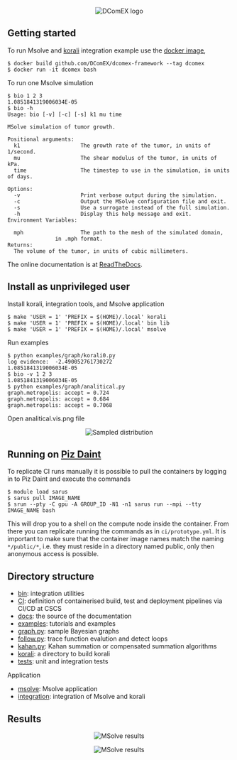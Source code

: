 <p align="center"><img src="dcomex.png" alt="DComEX logo"/></p>

## Getting started
To run Msolve and
[korali](https://www.cse-lab.ethz.ch/korali)
integration example use the
[docker image](Dockerfile),
```
$ docker build github.com/DComEX/dcomex-framework --tag dcomex
$ docker run -it dcomex bash
```
To run one Msolve simulation
```
$ bio 1 2 3
1.0851841319006034E-05
$ bio -h
Usage: bio [-v] [-c] [-s] k1 mu time

MSolve simulation of tumor growth.

Positional arguments:
  k1                   The growth rate of the tumor, in units of 1/second.
  mu                   The shear modulus of the tumor, in units of kPa.
  time                 The timestep to use in the simulation, in units of days.

Options:
  -v                   Print verbose output during the simulation.
  -c                   Output the MSolve configuration file and exit.
  -s                   Use a surrogate instead of the full simulation.
  -h                   Display this help message and exit.
Environment Variables:

  mph                  The path to the mesh of the simulated domain,
		       in .mph format.
Returns:
  The volume of the tumor, in units of cubic millimeters.
```

The online documentation is at
[ReadTheDocs](https://dcomex-framework-prototype.readthedocs.io/en/latest).

## Install as unprivileged user

Install korali, integration tools, and Msolve application

```
$ make 'USER = 1' 'PREFIX = $(HOME)/.local' korali
$ make 'USER = 1' 'PREFIX = $(HOME)/.local' bin lib
$ make 'USER = 1' 'PREFIX = $(HOME)/.local' msolve
```

Run examples
```
$ python examples/graph/korali0.py
log evidence:  -2.490052761730272
1.0851841319006034E-05
$ bio -v 1 2 3
1.0851841319006034E-05
$ python examples/graph/analitical.py
graph.metropolis: accept = 0.724
graph.metropolis: accept = 0.684
graph.metropolis: accept = 0.7068
```

Open analitical.vis.png file
<p align="center"><img src="examples/graph/analitical.vis.png" alt="Sampled distribution"/></p>

## Running on [Piz Daint](https://www.cscs.ch/computers/piz-daint)

To replicate CI runs manually it is possible to pull the containers by
logging in to Piz Daint and execute the commands

```
$ module load sarus
$ sarus pull IMAGE_NAME
$ srun --pty -C gpu -A GROUP_ID -N1 -n1 sarus run --mpi --tty IMAGE_NAME bash
```
This will drop you to a shell on the compute node inside the
container. From there you can replicate running the commands as in
`ci/prototype.yml`.  It is important to make sure that the container
image names match the naming `*/public/*`, i.e.  they must reside in a
directory named public, only then anonymous access is possible.

## Directory structure

* [bin](bin): integration utilities
* [CI](ci): definition of containerised build, test and deployment
  pipelines via CI/CD at CSCS
* [docs](docs): the source of the documentation
* [examples](examples): tutorials and examples
* [graph.py](graph.py): sample Bayesian graphs
* [follow.py](follow.py): trace function evalution and detect loops
* [kahan.py](kahan.py): Kahan summation or compensated summation algorithms
* [korali](korali): a directory to build korali
* [tests](tests): unit and integration tests

Application

* [msolve](msolve): Msolve application
* [integration](integration): integration of Msolve and korali

## Results
<p align="center"><img src="examples/bio/bio.svg" alt="MSolve results"/></p>
<p align="center"><img src="examples/bio/mesh.png" alt="MSolve results"/></p>

